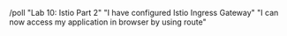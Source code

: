 /poll "Lab 10: Istio Part 2" "I have configured Istio Ingress Gateway" "I can now access my application in browser by using route"
